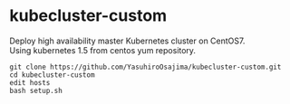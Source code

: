 # kubecluster-custom
Deploy high availability master Kubernetes cluster on CentOS7.  
Using kubernetes 1.5 from centos yum repository.  

    git clone https://github.com/YasuhiroOsajima/kubecluster-custom.git
    cd kubecluster-custom
    edit hosts
    bash setup.sh
